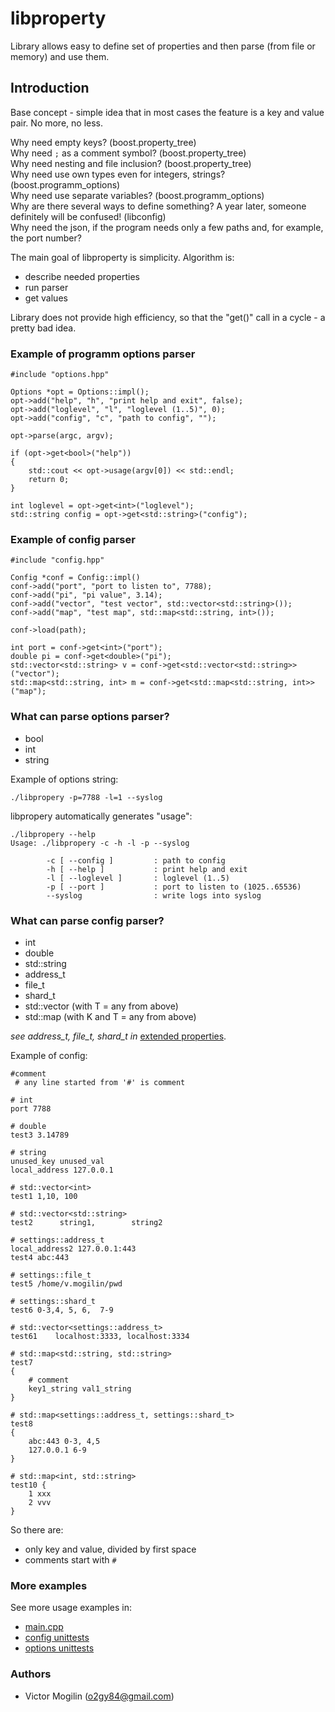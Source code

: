 # libproperty
Library allows easy to define set of properties and then parse (from file or memory) and use them.

## Introduction
Base concept - simple idea that in most cases the feature is a key and value pair. No more, no less.

Why need empty keys? (boost.property_tree)  
Why need ```;``` as a comment symbol? (boost.property_tree)  
Why need nesting and file inclusion? (boost.property_tree)  
Why need use own types even for integers, strings? (boost.programm_options)  
Why need use separate variables? (boost.programm_options)  
Why are there several ways to define something? A year later, someone definitely will be confused! (libconfig)  
Why need the json, if the program needs only a few paths and, for example, the port number?  

The main goal of libproperty is simplicity. Algorithm is: 
 - describe needed properties
 - run parser
 - get values

Library does not provide high efficiency, so that the "get()" call in a cycle - a pretty bad idea.

### Example of programm options parser
```
#include "options.hpp" 

Options *opt = Options::impl();
opt->add("help", "h", "print help and exit", false);
opt->add("loglevel", "l", "loglevel (1..5)", 0); 
opt->add("config", "c", "path to config", ""); 

opt->parse(argc, argv);

if (opt->get<bool>("help"))
{
    std::cout << opt->usage(argv[0]) << std::endl;
    return 0;
}

int loglevel = opt->get<int>("loglevel");
std::string config = opt->get<std::string>("config");
```

### Example of config parser

```
#include "config.hpp" 

Config *conf = Config::impl()
conf->add("port", "port to listen to", 7788);
conf->add("pi", "pi value", 3.14);
conf->add("vector", "test vector", std::vector<std::string>());
conf->add("map", "test map", std::map<std::string, int>());

conf->load(path);

int port = conf->get<int>("port");
double pi = conf->get<double>("pi");
std::vector<std::string> v = conf->get<std::vector<std::string>>("vector");
std::map<std::string, int> m = conf->get<std::map<std::string, int>>("map");
```

### What can parse options parser?
 - bool
 - int
 - string
 
Example of options string:
```
./libpropery -p=7788 -l=1 --syslog
```

libpropery automatically generates "usage":
```
./libpropery --help
Usage: ./libpropery -c -h -l -p --syslog

        -c [ --config ]         : path to config
        -h [ --help ]           : print help and exit
        -l [ --loglevel ]       : loglevel (1..5)
        -p [ --port ]           : port to listen to (1025..65536)
        --syslog                : write logs into syslog
```

### What can parse config parser?
 - int
 - double
 - std::string
 - address_t
 - file_t
 - shard_t
 - std::vector (with T = any from above)
 - std::map    (with K and T = any from above)
 
*see address_t, file_t, shard_t in* [extended properties](src/ext_properties.hpp).
 
Example of config:
```
#comment
 # any line started from '#' is comment

# int
port 7788

# double
test3 3.14789

# string
unused_key unused_val
local_address 127.0.0.1

# std::vector<int>
test1 1,10, 100

# std::vector<std::string>
test2      string1,        string2

# settings::address_t
local_address2 127.0.0.1:443
test4 abc:443

# settings::file_t
test5 /home/v.mogilin/pwd

# settings::shard_t
test6 0-3,4, 5, 6,  7-9

# std::vector<settings::address_t>
test61    localhost:3333, localhost:3334

# std::map<std::string, std::string>
test7
{
    # comment
    key1_string val1_string
}

# std::map<settings::address_t, settings::shard_t>
test8
{
    abc:443 0-3, 4,5
    127.0.0.1 6-9
}

# std::map<int, std::string>
test10 {
    1 xxx
    2 vvv
}
```

So there are:
 - only key and value, divided by first space
 - comments start with ```#```
 

### More examples
See more usage examples in:
 - [main.cpp](src/main.cpp)
 - [config unittests](t/config_test.cpp)
 - [options unittests](t/options_test.cpp)

### Authors
- Victor Mogilin (o2gy84@gmail.com)
